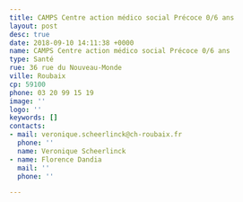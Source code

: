```yaml
---
title: CAMPS Centre action médico social Précoce 0/6 ans
layout: post
desc: true
date: 2018-09-10 14:11:38 +0000
name: CAMPS Centre action médico social Précoce 0/6 ans
type: Santé
rue: 36 rue du Nouveau-Monde
ville: Roubaix
cp: 59100
phone: 03 20 99 15 19
image: ''
logo: ''
keywords: []
contacts:
- mail: veronique.scheerlinck@ch-roubaix.fr
  phone: ''
  name: Veronique Scheerlinck
- name: Florence Dandia
  mail: ''
  phone: ''

---
```

